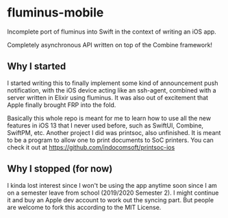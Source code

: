 # fluminus-mobile

Incomplete port of fluminus into Swift in the context of writing an iOS app.

Completely asynchronous API written on top of the Combine framework!

## Why I started
I started writing this to finally implement some kind of announcement push notification, with the iOS device acting like an ssh-agent, combined with a server written in Elixir using fluminus.
It was also out of excitement that Apple finally brought FRP into the fold.

Basically this whole repo is meant for me to learn how to use all the new features in iOS 13 that I never used before, such as SwiftUI, Combine, SwiftPM, etc.
Another project I did was printsoc, also unfinished.
It is meant to be a program to allow one to print documents to SoC printers.
You can check it out at https://github.com/indocomsoft/printsoc-ios

## Why I stopped (for now)
I kinda lost interest since I won't be using the app anytime soon since I am on a semester leave from school (2019/2020 Semester 2).
I might continue it and buy an Apple dev account to work out the syncing part.
But people are welcome to fork this according to the MIT License.
